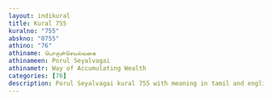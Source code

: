 ```yaml
---
layout: indikural
title: Kural 755
kuralno: "755"
abskno: "0755"
athino: "76"
athiname: பொருள்செயல்வகை
athinameen: Porul Seyalvagai
athinametr: Way of Accumulating Wealth
categories: [76]
description: Porul Seyalvagai kural 755 with meaning in tamil and english 
---
```


